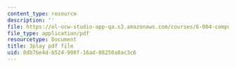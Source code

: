 ```yaml
---
content_type: resource
description: ''
file: https://ol-ocw-studio-app-qa.s3.amazonaws.com/courses/6-004-computation-structures-spring-2017/8db7be4db524908f16ad08250a0ac3c6_RFu2N_6lkmw.pdf
file_type: application/pdf
resourcetype: Document
title: 3play pdf file
uid: 8db7be4d-b524-908f-16ad-08250a0ac3c6
---
```

